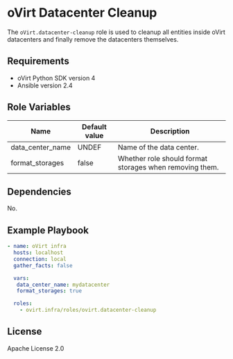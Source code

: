 oVirt Datacenter Cleanup
========================

The `oVirt.datacenter-cleanup` role is used to cleanup all entities inside
oVirt datacenters and finally remove the datacenters themselves.

Requirements
------------

 * oVirt Python SDK version 4
 * Ansible version 2.4

Role Variables
--------------

| Name                     | Default value         | Description                          |
|--------------------------|-----------------------|--------------------------------------|
| data_center_name         | UNDEF                 | Name of the data center.             |
| format_storages          | false                 | Whether role should format storages when removing them. |

Dependencies
------------

No.

Example Playbook
----------------

```yaml
- name: oVirt infra
  hosts: localhost
  connection: local
  gather_facts: false

  vars:
   data_center_name: mydatacenter
   format_storages: true

  roles:
    - ovirt.infra/roles/ovirt.datacenter-cleanup
```

License
-------

Apache License 2.0
